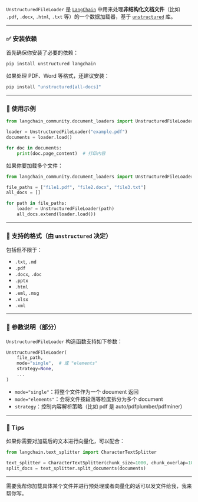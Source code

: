 `UnstructuredFileLoader` 是 [`LangChain`](https://python.langchain.com/) 中用来处理**非结构化文档文件**（比如 `.pdf`, `.docx`, `.html`, `.txt` 等）的一个数据加载器，基于 [`unstructured`](https://github.com/Unstructured-IO/unstructured) 库。

---

### ✅ 安装依赖

首先确保你安装了必要的依赖：

```bash
pip install unstructured langchain
```

如果处理 PDF、Word 等格式，还建议安装：

```bash
pip install "unstructured[all-docs]"
```

---

### 📄 使用示例

```python
from langchain_community.document_loaders import UnstructuredFileLoader

loader = UnstructuredFileLoader("example.pdf")
documents = loader.load()

for doc in documents:
    print(doc.page_content)  # 打印内容
```

如果你要加载多个文件：

```python
from langchain_community.document_loaders import UnstructuredFileLoader

file_paths = ["file1.pdf", "file2.docx", "file3.txt"]
all_docs = []

for path in file_paths:
    loader = UnstructuredFileLoader(path)
    all_docs.extend(loader.load())
```

---

### 📌 支持的格式（由 `unstructured` 决定）

包括但不限于：

* `.txt`, `.md`
* `.pdf`
* `.docx`, `.doc`
* `.pptx`
* `.html`
* `.eml`, `.msg`
* `.xlsx`
* `.xml`

---

### 🔧 参数说明（部分）

`UnstructuredFileLoader` 构造函数支持如下参数：

```python
UnstructuredFileLoader(
    file_path,
    mode="single",  # 或 "elements"
    strategy=None,
    ...
)
```

* `mode="single"`：将整个文件作为一个 document 返回
* `mode="elements"`：会将文件按段落等粒度拆分为多个 document
* `strategy`：控制内容解析策略（比如 pdf 是 auto/pdfplumber/pdfminer）

---

### 🧠 Tips

如果你需要对加载后的文本进行向量化，可以配合：

```python
from langchain.text_splitter import CharacterTextSplitter

text_splitter = CharacterTextSplitter(chunk_size=1000, chunk_overlap=100)
split_docs = text_splitter.split_documents(documents)
```

---

需要我帮你加载具体某个文件并进行预处理或者向量化的话可以发文件给我，我来帮你写。
